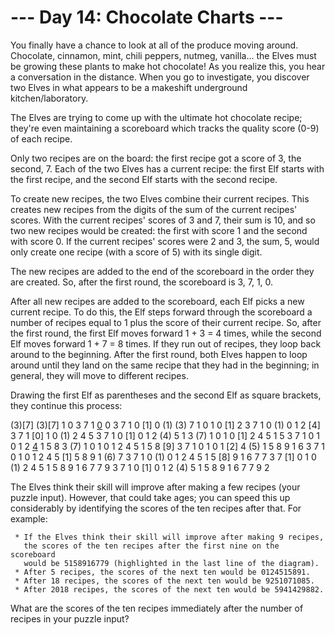 # --- Day 14: Chocolate Charts ---

   You finally have a chance to look at all of the produce moving around.
   Chocolate, cinnamon, mint, chili peppers, nutmeg, vanilla... the Elves
   must be growing these plants to make hot chocolate! As you realize this,
   you hear a conversation in the distance. When you go to investigate, you
   discover two Elves in what appears to be a makeshift underground
   kitchen/laboratory.

   The Elves are trying to come up with the ultimate hot chocolate recipe;
   they're even maintaining a scoreboard which tracks the quality score (0-9)
   of each recipe.

   Only two recipes are on the board: the first recipe got a score of 3, the
   second, 7. Each of the two Elves has a current recipe: the first Elf
   starts with the first recipe, and the second Elf starts with the second
   recipe.

   To create new recipes, the two Elves combine their current recipes. This
   creates new recipes from the digits of the sum of the current recipes'
   scores. With the current recipes' scores of 3 and 7, their sum is 10, and
   so two new recipes would be created: the first with score 1 and the second
   with score 0. If the current recipes' scores were 2 and 3, the sum, 5,
   would only create one recipe (with a score of 5) with its single digit.

   The new recipes are added to the end of the scoreboard in the order they
   are created. So, after the first round, the scoreboard is 3, 7, 1, 0.

   After all new recipes are added to the scoreboard, each Elf picks a new
   current recipe. To do this, the Elf steps forward through the scoreboard a
   number of recipes equal to 1 plus the score of their current recipe. So,
   after the first round, the first Elf moves forward 1 + 3 = 4 times, while
   the second Elf moves forward 1 + 7 = 8 times. If they run out of recipes,
   they loop back around to the beginning. After the first round, both Elves
   happen to loop around until they land on the same recipe that they had in
   the beginning; in general, they will move to different recipes.

   Drawing the first Elf as parentheses and the second Elf as square
   brackets, they continue this process:

 (3)[7]
 (3)[7] 1  0
  3  7  1 [0](1) 0
  3  7  1  0 [1] 0 (1)
 (3) 7  1  0  1  0 [1] 2
  3  7  1  0 (1) 0  1  2 [4]
  3  7  1 [0] 1  0 (1) 2  4  5
  3  7  1  0 [1] 0  1  2 (4) 5  1
  3 (7) 1  0  1  0 [1] 2  4  5  1  5
  3  7  1  0  1  0  1  2 [4](5) 1  5  8
  3 (7) 1  0  1  0  1  2  4  5  1  5  8 [9]
  3  7  1  0  1  0  1 [2] 4 (5) 1  5  8  9  1  6
  3  7  1  0  1  0  1  2  4  5 [1] 5  8  9  1 (6) 7
  3  7  1  0 (1) 0  1  2  4  5  1  5 [8] 9  1  6  7  7
  3  7 [1] 0  1  0 (1) 2  4  5  1  5  8  9  1  6  7  7  9
  3  7  1  0 [1] 0  1  2 (4) 5  1  5  8  9  1  6  7  7  9  2

   The Elves think their skill will improve after making a few recipes (your
   puzzle input). However, that could take ages; you can speed this up
   considerably by identifying the scores of the ten recipes after that. For
   example:

     * If the Elves think their skill will improve after making 9 recipes,
       the scores of the ten recipes after the first nine on the scoreboard
       would be 5158916779 (highlighted in the last line of the diagram).
     * After 5 recipes, the scores of the next ten would be 0124515891.
     * After 18 recipes, the scores of the next ten would be 9251071085.
     * After 2018 recipes, the scores of the next ten would be 5941429882.

   What are the scores of the ten recipes immediately after the number of
   recipes in your puzzle input?

